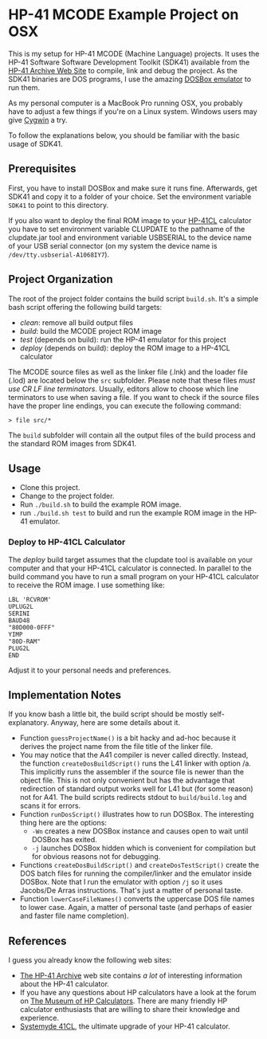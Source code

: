 # HP-41 MCODE Example Project on OSX

This is my setup for HP-41 MCODE (Machine Language) projects. It uses
the HP-41 Software Software Development Toolkit (SDK41) available from
the [HP-41 Archive Web Site](http://hp41.org/) to compile, link and
debug the project. As the SDK41 binaries are DOS programs, I use the
amazing [DOSBox emulator](https://www.dosbox.com/) to run them.

As my personal computer is a MacBook Pro running OSX, you probably have
to adjust a few things if you're on a Linux system. Windows users may
give [Cygwin](https://www.cygwin.com/) a try.

To follow the explanations below, you should be familiar with the basic
usage of SDK41.

## Prerequisites
First, you  have to install DOSBox and make sure it runs fine. Afterwards,
get SDK41 and copy it to a folder of your choice. Set the environment
variable `SDK41` to point to this directory.

If you also want to deploy the final ROM image to your
[HP-41CL](http://www.systemyde.com/hp41/) calculator you have to set
environment variable CLUPDATE to the pathname of the clupdate.jar tool
and environment variable USBSERIAL to the device name of your USB serial
connector (on my system the device name is `/dev/tty.usbserial-A1068IY7`).

## Project Organization
The root of the project folder contains the build script `build.sh`.
It's a simple bash script offering the following build targets:
* _clean_: remove all build output files
* _build_: build the MCODE project ROM image
* _test_ (depends on build): run the HP-41 emulator for this project
* _deploy_ (depends on build): deploy the ROM image to a HP-41CL calculator

The MCODE source files as well as the linker file (.lnk) and the loader
file (.lod) are located below the `src` subfolder. Please note that these
files _must use CR LF line terminators_. Usually, editors allow to choose
which line terminators to use when saving a file. If you want to check
if the source files have the proper line endings, you can execute the
following command:
```
> file src/*
```

The `build` subfolder will contain all the output files of the build
process and the standard ROM images from SDK41.

## Usage
* Clone this project.
* Change to the project folder.
* Run `./build.sh` to build the example ROM image.
* run `./build.sh test` to build and run the example ROM image in the
  HP-41 emulator.

### Deploy to HP-41CL Calculator
The _deploy_ build target assumes that the clupdate tool is available
on your computer and that your HP-41CL calculator is connected.
In parallel to the build command you have to run a small program on your
HP-41CL calculator to receive the ROM image. I use something like:
```
LBL 'RCVROM'
UPLUG2L
SERINI
BAUD48
"80D000-0FFF"
YIMP
"80D-RAM"
PLUG2L
END
```
Adjust it to your personal needs and preferences.

## Implementation Notes
If you know bash a little bit, the build script should be mostly self-explanatory.
Anyway, here are some details about it.

* Function `guessProjectName()` is a bit hacky and ad-hoc because it derives
  the project name from the file title of the linker file.
* You may notice that the A41 compiler is never called directly. Instead, the
  function `createDosBuildScript()` runs the L41 linker with option /a. This
  implicitly runs the assembler if the source file is newer than the object
  file. This is not only convenient but has the advantage that redirection
  of standard output works well for L41 but (for some reason) not for A41.
  The build scripts redirects stdout to `build/build.log` and scans it for
  errors.
* Function `runDosScript()` illustrates how to run DOSBox. The interesting
  thing here are the options:
  * `-Wn` creates a new DOSBox instance and causes open to wait until DOSBox
    has exited.
  * `-j` launches DOSBox hidden which is convenient for compilation but for
    obvious reasons not for debugging.
* Functions `createDosBuildScript()` and `createDosTestScript()` create the
  DOS batch files for running the compiler/linker and the emulator inside
  DOSBox. Note that I run the emulator with option `/j` so it uses Jacobs/De
  Arras instructions. That's just a matter of personal taste.
* Function `lowerCaseFileNames()` converts the uppercase DOS file names to
  lower case. Again, a matter of personal taste (and perhaps of easier and
  faster file name completion).
  
## References
I guess you already know the following web sites:
* [The HP-41 Archive](http://hp41.org/) web site contains _a lot_ of interesting
  information about the HP-41 calculator.
* If you have any questions about HP calculators have a look at the forum on
  [The Museum of HP Calculators](http://hpmuseum.org/). There are many friendly
  HP calculator enthusiasts that are willing to share their knowledge and
  experience.
* [Systemyde 41CL](http://www.systemyde.com/hp41/), the ultimate upgrade of your HP-41 calculator.
